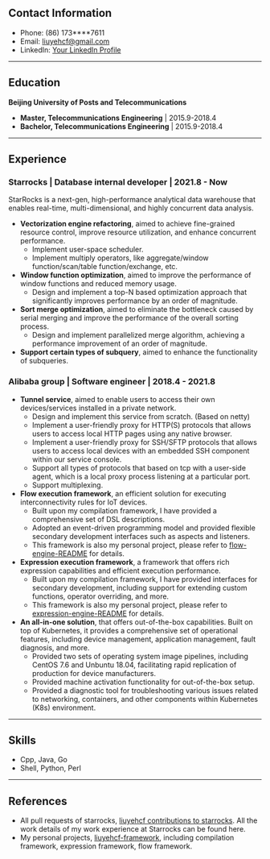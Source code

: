 ## Contact Information

* Phone: (86) 173****7611
* Email: liuyehcf@gmail.com
* LinkedIn: [Your LinkedIn Profile](https://www.linkedin.com/in/yourprofile/)

---

## Education

**Beijing University of Posts and Telecommunications**

*  **Master, Telecommunications Engineering** | 2015.9-2018.4
*  **Bachelor, Telecommunications Engineering** | 2015.9-2018.4

---

## Experience

### Starrocks | Database internal developer | 2021.8 - Now

StarRocks is a next-gen, high-performance analytical data warehouse that enables real-time, multi-dimensional, and highly concurrent data analysis.

* **Vectorization engine refactoring**, aimed to achieve fine-grained resource control, improve resource utilization, and enhance concurrent performance.
   * Implement user-space scheduler.
   * Implement multiply operators, like aggregate/window function/scan/table function/exchange, etc.
* **Window function optimization**, aimed to improve the performance of window functions and reduced memory usage.
   * Design and implement a top-N based optimization approach that significantly improves performance by an order of magnitude.
* **Sort merge optimization**, aimed to eliminate the bottleneck caused by serial merging and improve the performance of the overall sorting process.
   * Design and implement parallelized merge algorithm, achieving a performance improvement of an order of magnitude.
* **Support certain types of subquery**, aimed to enhance the functionality of subqueries.

### Alibaba group | Software engineer | 2018.4 - 2021.8

* **Tunnel service**, aimed to enable users to access their own devices/services installed in a private network.
   * Design and implement this service from scratch. (Based on netty)
   * Implement a user-friendly proxy for HTTP(S) protocols that allows users to access local HTTP pages using any native browser.
   * Implement a user-friendly proxy for SSH/SFTP protocols that allows users to access local devices with an embedded SSH component within our service console.
   * Support all types of protocols that based on tcp with a user-side agent, which is a local proxy process listening at a particular port.
   * Support multiplexing.
* **Flow execution framework**, an efficient solution for executing interconnectivity rules for IoT devices.
   * Built upon my compilation framework, I have provided a comprehensive set of DSL descriptions.
   * Adopted an event-driven programming model and provided flexible secondary development interfaces such as aspects and listeners.
   * This framework is also my personal project, please refer to [flow-engine-README](https://github.com/liuyehcf/liuyehcf-framework/blob/master/flow-engine/README.md) for details.
* **Expression execution framework**, a framework that offers rich expression capabilities and efficient execution performance.
   * Built upon my compilation framework, I have provided interfaces for secondary development, including support for extending custom functions, operator overriding, and more.
   * This framework is also my personal project, please refer to [expression-engine-README](https://github.com/liuyehcf/liuyehcf-framework/blob/master/expression-engine/README.md) for details.
* **An all-in-one solution**, that offers out-of-the-box capabilities. Built on top of Kubernetes, it provides a comprehensive set of operational features, including device management, application management, fault diagnosis, and more.
   * Provided two sets of operating system image pipelines, including CentOS 7.6 and Unbuntu 18.04, facilitating rapid replication of production for device manufacturers.
   * Provided machine activation functionality for out-of-the-box setup.
   * Provided a diagnostic tool for troubleshooting various issues related to networking, containers, and other components within Kubernetes (K8s) environment.

---

## Skills

* Cpp, Java, Go
* Shell, Python, Perl

---

## References

* All pull requests of starrocks, [liuyehcf contributions to starrocks](https://github.com/StarRocks/starrocks/pulls?q=is%3Apr+is%3Aclosed+author%3Aliuyehcf). All the work details of my work experience at Starrocks can be found here.
* My personal projects, [liuyehcf-framework](https://github.com/liuyehcf/liuyehcf-framework/tree/master), including compilation framework, expression framework, flow framework.

